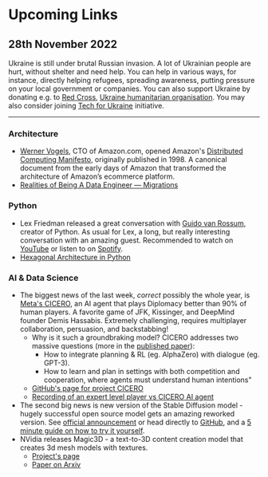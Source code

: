 # Upcoming Links

## 28th November 2022

Ukraine is still under brutal Russian invasion. A lot of Ukrainian people are hurt, without shelter and need help. You can help in various ways, for instance, directly helping refugees, spreading awareness, putting pressure on your local government or companies. You can also support Ukraine by donating e.g. to [Red Cross](https://redcross.org.ua/en/), [Ukraine humanitarian organisation](https://savelife.in.ua/en/donate/). You may also consider joining [Tech for Ukraine](https://techtotherescue.org/tech/tech-for-ukraine) initiative.

---

### Architecture

- [Werner Vogels](https://www.allthingsdistributed.com/), CTO of Amazon.com, opened Amazon's [Distributed Computing Manifesto](https://www.allthingsdistributed.com/2022/11/amazon-1998-distributed-computing-manifesto.html), originally published in 1998. A canonical document from the early days of Amazon that transformed the architecture of Amazon’s ecommerce platform.
- [Realities of Being A Data Engineer — Migrations](https://medium.com/coriers/realities-of-being-a-data-engineer-migrations-3dd76c9c5357)

### Python

- Lex Friedman released a great conversation with [Guido van Rossum](https://twitter.com/gvanrossum), creator of Python. As usual for Lex, a long, but really interesting conversation with an amazing guest. Recommended to watch on [YouTube](https://www.youtube.com/watch?v=-DVyjdw4t9I) or listen to on [Spotify](https://open.spotify.com/episode/4Kzh367y0yCxFe2Ywv5Qj6?si=9b412aaad1494b9f).
- [Hexagonal Architecture in Python](https://blog.szymonmiks.pl/p/hexagonal-architecture-in-python/)

### AI & Data Science
- The biggest news of the last week, *correct* possibly the whole year, is [Meta's CICERO](https://ai.facebook.com/blog/cicero-ai-negotiates-persuades-and-cooperates-with-people/), an AI agent that plays Diplomacy better than 90% of human players. A favorite game of JFK, Kissinger, and DeepMind founder Demis Hassabis. Extremely challenging, requires multiplayer collaboration, persuasion, and backstabbing!
  - Why is it such a groundbraking model? CICERO addresses two massive questions (more in the [published paper](https://www.science.org/doi/10.1126/science.ade9097)):
    - How to integrate planning & RL (eg. AlphaZero) with dialogue (eg. GPT-3).
    - How to learn and plan in settings with both competition and cooperation, where agents must understand human intentions"
  - [GitHub's page for project CICERO](https://github.com/facebookresearch/diplomacy_cicero)
  - [Recording of an expert level player vs CICERO AI agent](https://www.youtube.com/watch?v=u5192bvUS7k)
- The second big news is new version of the Stable Diffusion model - hugely successful open source model gets an amazing reworked version. See [official announcement](https://stability.ai/blog/stable-diffusion-v2-release) or head directly to [GitHub](https://github.com/Stability-AI/stablediffusion), and a [5 minute guide on how to try it yourself](https://www.youtube.com/watch?v=rgoxZe-eGic).
- NVidia releases Magic3D - a text-to-3D content creation model that creates 3d mesh models with textures.
  - [Project's page](https://deepimagination.cc/Magic3D/)
  - [Paper on Arxiv](https://arxiv.org/abs/2211.10440)

